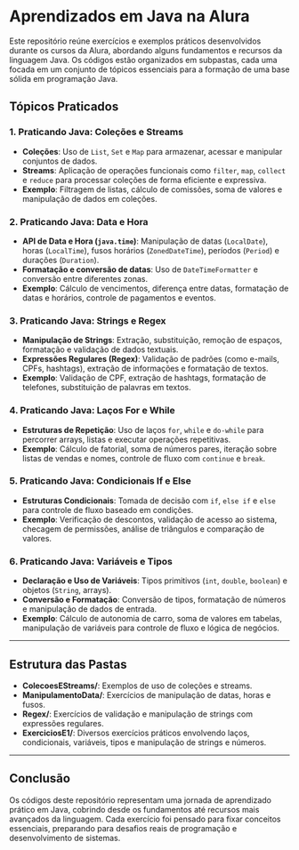 # Aprendizados em Java na Alura

Este repositório reúne exercícios e exemplos práticos desenvolvidos durante os cursos da Alura, abordando alguns fundamentos e recursos da linguagem Java. Os códigos estão organizados em subpastas, cada uma focada em um conjunto de tópicos essenciais para a formação de uma base sólida em programação Java.

## Tópicos Praticados

### 1. Praticando Java: Coleções e Streams
- **Coleções**: Uso de `List`, `Set` e `Map` para armazenar, acessar e manipular conjuntos de dados.
- **Streams**: Aplicação de operações funcionais como `filter`, `map`, `collect` e `reduce` para processar coleções de forma eficiente e expressiva.
- **Exemplo**: Filtragem de listas, cálculo de comissões, soma de valores e manipulação de dados em coleções.

### 2. Praticando Java: Data e Hora
- **API de Data e Hora (`java.time`)**: Manipulação de datas (`LocalDate`), horas (`LocalTime`), fusos horários (`ZonedDateTime`), períodos (`Period`) e durações (`Duration`).
- **Formatação e conversão de datas**: Uso de `DateTimeFormatter` e conversão entre diferentes zonas.
- **Exemplo**: Cálculo de vencimentos, diferença entre datas, formatação de datas e horários, controle de pagamentos e eventos.

### 3. Praticando Java: Strings e Regex
- **Manipulação de Strings**: Extração, substituição, remoção de espaços, formatação e validação de dados textuais.
- **Expressões Regulares (Regex)**: Validação de padrões (como e-mails, CPFs, hashtags), extração de informações e formatação de textos.
- **Exemplo**: Validação de CPF, extração de hashtags, formatação de telefones, substituição de palavras em textos.

### 4. Praticando Java: Laços For e While
- **Estruturas de Repetição**: Uso de laços `for`, `while` e `do-while` para percorrer arrays, listas e executar operações repetitivas.
- **Exemplo**: Cálculo de fatorial, soma de números pares, iteração sobre listas de vendas e nomes, controle de fluxo com `continue` e `break`.

### 5. Praticando Java: Condicionais If e Else
- **Estruturas Condicionais**: Tomada de decisão com `if`, `else if` e `else` para controle de fluxo baseado em condições.
- **Exemplo**: Verificação de descontos, validação de acesso ao sistema, checagem de permissões, análise de triângulos e comparação de valores.

### 6. Praticando Java: Variáveis e Tipos
- **Declaração e Uso de Variáveis**: Tipos primitivos (`int`, `double`, `boolean`) e objetos (`String`, arrays).
- **Conversão e Formatação**: Conversão de tipos, formatação de números e manipulação de dados de entrada.
- **Exemplo**: Cálculo de autonomia de carro, soma de valores em tabelas, manipulação de variáveis para controle de fluxo e lógica de negócios.

---

## Estrutura das Pastas

- **ColecoesEStreams/**: Exemplos de uso de coleções e streams.
- **ManipulamentoData/**: Exercícios de manipulação de datas, horas e fusos.
- **Regex/**: Exercícios de validação e manipulação de strings com expressões regulares.
- **ExerciciosE1/**: Diversos exercícios práticos envolvendo laços, condicionais, variáveis, tipos e manipulação de strings e números.

---

## Conclusão

Os códigos deste repositório representam uma jornada de aprendizado prático em Java, cobrindo desde os fundamentos até recursos mais avançados da linguagem. Cada exercício foi pensado para fixar conceitos essenciais, preparando para desafios reais de programação e desenvolvimento de sistemas.
